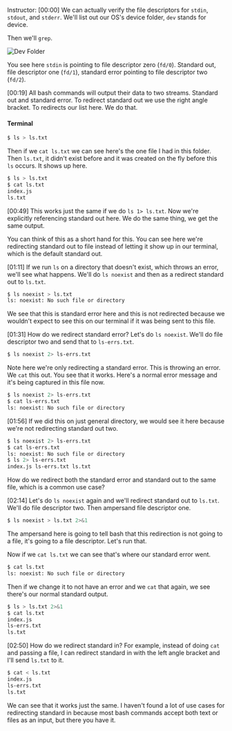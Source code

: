 Instructor: [00:00] We can actually verify the file descriptors for `stdin`, `stdout`, and `stderr`. We'll list out our OS's device folder, `dev` stands for device. 

Then we'll `grep`. 

![Dev Folder](https://res.cloudinary.com/dg3gyk0gu/image/upload/v1552409367/transcript-images/bash-understand-how-to-redirect-stdin-stdout-and-stderr-in-bash-dev-folder.png)

You see here `stdin` is pointing to file descriptor zero (`fd/0`). Standard out, file descriptor one (`fd/1`), standard error pointing to file descriptor two (`fd/2`).

[00:19] All bash commands will output their data to two streams. Standard out and standard error. To redirect standard out we use the right angle bracket. To redirects our list here. We do that. 

#### Terminal
```bash
$ ls > ls.txt
```

Then if we `cat ls.txt` we can see here's the one file I had in this folder. Then `ls.txt`, it didn't exist before and it was created on the fly before this `ls` occurs. It shows up here.

```bash
$ ls > ls.txt
$ cat ls.txt
index.js
ls.txt
```

[00:49] This works just the same if we do `ls 1> ls.txt`. Now we're explicitly referencing standard out here. We do the same thing, we get the same output. 

You can think of this as a short hand for this. You can see here we're redirecting standard out to file instead of letting it show up in our terminal, which is the default standard out.

[01:11] If we run `ls` on a directory that doesn't exist, which throws an error, we'll see what happens. We'll do `ls noexist` and then as a redirect standard out to `ls.txt`. 

```bash
$ ls noexist > ls.txt
ls: noexist: No such file or directory
```

We see that this is standard error here and this is not redirected because we wouldn't expect to see this on our terminal if it was being sent to this file.

[01:31] How do we redirect standard error? Let's do `ls noexist`. We'll do file descriptor two and send that to `ls-errs.txt`. 

```bash
$ ls noexist 2> ls-errs.txt
```

Note here we're only redirecting a standard error. This is throwing an error. We `cat` this out. You see that it works. Here's a normal error message and it's being captured in this file now.

```bash
$ ls noexist 2> ls-errs.txt
$ cat ls-errs.txt
ls: noexist: No such file or directory
```

[01:56] If we did this on just general directory, we would see it here because we're not redirecting standard out two. 

```bash
$ ls noexist 2> ls-errs.txt
$ cat ls-errs.txt
ls: noexist: No such file or directory
$ ls 2> ls-errs.txt
index.js ls-errs.txt ls.txt
```

How do we redirect both the standard error and standard out to the same file, which is a common use case?

[02:14] Let's do `ls noexist` again and we'll redirect standard out to `ls.txt`. We'll do file descriptor two. Then ampersand file descriptor one. 

```bash
$ ls noexist > ls.txt 2>&1
```

The ampersand here is going to tell bash that this redirection is not going to a file, it's going to a file descriptor. Let's run that. 

Now if we `cat ls.txt` we can see that's where our standard error went. 

```bash
$ cat ls.txt
ls: noexist: No such file or directory
```

Then if we change it to not have an error and we `cat` that again, we see there's our normal standard output.

```bash
$ ls > ls.txt 2>&1
$ cat ls.txt
index.js
ls-errs.txt
ls.txt
```

[02:50] How do we redirect standard in? For example, instead of doing `cat` and passing a file, I can redirect standard in with the left angle bracket and I'll send `ls.txt` to it. 

```bash
$ cat < ls.txt
index.js
ls-errs.txt
ls.txt
```
We can see that it works just the same. I haven't found a lot of use cases for redirecting standard in because most bash commands accept both text or files as an input, but there you have it.
